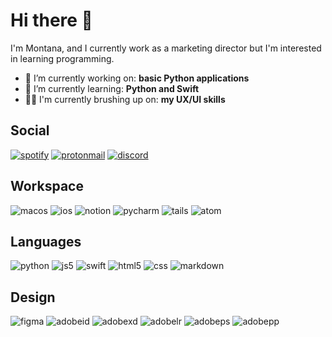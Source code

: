 # Hi there :wave:

I'm Montana, and I currently work as a marketing director but I'm interested in learning programming.

- :telescope: I’m currently working on: **basic Python applications**
- :seedling: I’m currently learning: **Python and Swift**
- 👨‍💻 I'm currently brushing up on: **my UX/UI skills**

## Social

[![spotify](https://img.shields.io/badge/spotify-%231ED760.svg?&style=for-the-badge&logo=spotify&logoColor=white)](https://open.spotify.com/user/1254837336?si=989e1e42bb034c26)
[![protonmail](https://img.shields.io/badge/ProtonMail-8B89CC?style=for-the-badge&logo=protonmail&logoColor=white)](mailto:neovalley@protonmail.com)
[![discord](https://img.shields.io/badge/Discord-7289DA?style=for-the-badge&logo=discord&logoColor=white)](discordapp.com/users/430188291938189323)

## Workspace

![macos](https://img.shields.io/badge/mac%20os-000000?style=for-the-badge&logo=apple&logoColor=white)
![ios](https://img.shields.io/badge/iOS-000000?style=for-the-badge&logo=ios&logoColor=white)
![notion](https://img.shields.io/badge/Notion-000000?style=for-the-badge&logo=notion&logoColor=white)
![pycharm](https://img.shields.io/badge/PyCharm-000000.svg?&style=for-the-badge&logo=PyCharm&logoColor=white)
![tails](https://img.shields.io/badge/Tails%20-56347C?&style=for-the-badge&logo=tails&logoColor=white)
![atom](https://img.shields.io/badge/Atom-66595C?style=for-the-badge&logo=Atom&logoColor=white)

## Languages
![python](https://img.shields.io/badge/Python-3776AB?style=for-the-badge&logo=python&logoColor=white)
![js5](https://img.shields.io/badge/JavaScript-323330?style=for-the-badge&logo=javascript&logoColor=F7DF1E)
![swift](https://img.shields.io/badge/Swift-FA7343?style=for-the-badge&logo=swift&logoColor=white)
![html5](https://img.shields.io/badge/HTML5-E34F26?style=for-the-badge&logo=html5&logoColor=white)
![css](https://img.shields.io/badge/CSS-239120?&style=for-the-badge&logo=css3&logoColor=white)
![markdown](https://img.shields.io/badge/markdown-%23000000.svg?&style=for-the-badge&logo=markdown&logoColor=white)

## Design

![figma](https://img.shields.io/badge/Figma-F24E1E?style=for-the-badge&logo=figma&logoColor=white)
![adobeid](https://img.shields.io/badge/Adobe%20InDesign-FF3366?style=for-the-badge&logo=Adobe%20InDesign&logoColor=white)
![adobexd](https://img.shields.io/badge/Adobe%20XD-470137?style=for-the-badge&logo=Adobe%20XD&logoColor=#FF61F6)
![adobelr](https://img.shields.io/badge/Adobe%20Lightroom-31A8FF?style=for-the-badge&logo=Adobe%20Lightroom&logoColor=white)
![adobeps](https://img.shields.io/badge/Adobe%20Photoshop-31A8FF?style=for-the-badge&logo=Adobe%20Photoshop&logoColor=black)
![adobepp](https://img.shields.io/badge/Adobe%20Premiere%20Pro-9999FF?style=for-the-badge&logo=Adobe%20Premiere%20Pro&logoColor=white)
